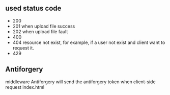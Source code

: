 ﻿## used status code
* 200
* 201 when upload file success
* 202 when upload file fault
* 400
* 404 resource not exist, for example, if a user not exist and client want to request it.
* 429

## Antiforgery
middleware Antiforgery will send the antiforgery token when client-side request index.html
